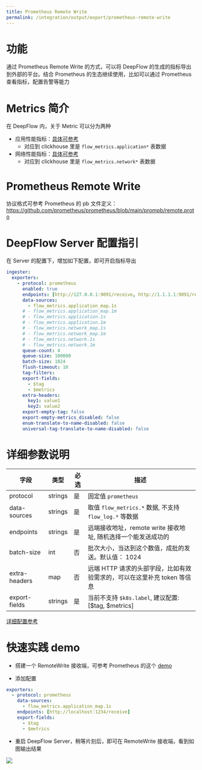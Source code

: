 ```yaml
---
title: Prometheus Remote Write
permalink: /integration/output/export/prometheus-remote-write
---
```


# 功能

通过 Prometheus Remote Write 的方式，可以将 DeepFlow 的生成的指标导出到外部的平台。结合 Prometheus 的生态继续使用，比如可以通过 Prometheus 查看指标，配置告警等能力

# Metrics 简介

在 DeepFlow 内，关于 Metric 可以分为两种

- 应用性能指标：[具体可参考](../../../features/universal-map/application-metrics/)
  - 对应到 clickhouse 里是 `flow_metrics.application*` 表数据
- 网络性能指标：[具体可参考](../../../features/universal-map/network-metrics/)
  - 对应到 clickhouse 里是 `flow_metrics.network*` 表数据

# Prometheus Remote Write

协议格式可参考 Prometheus 的 pb 文件定义：https://github.com/prometheus/prometheus/blob/main/prompb/remote.proto

# DeepFlow Server 配置指引

在 Server 的配置下，增加如下配置，即可开启指标导出

```yaml
ingester:
  exporters:
    - protocol: prometheus
      enabled: true
      endpoints: [http://127.0.0.1:9091/receive, http://1.1.1.1:9091/receive]
      data-sources:
        - flow_metrics.application_map.1s
      # - flow_metrics.application_map.1m
      # - flow_metrics.application.1s
      # - flow_metrics.application.1m
      # - flow_metrics.network_map.1s
      # - flow_metrics.network_map.1m
      # - flow_metrics.network.1s
      # - flow_metrics.network.1m
      queue-count: 4
      queue-size: 100000
      batch-size: 1024
      flush-timeout: 10
      tag-filters:
      export-fields:
        - $tag
        - $metrics
      extra-headers:
        key1: value1
        key2: value2
      export-empty-tag: false
      export-empty-metrics_disabled: false
      enum-translate-to-name-disabled: false
      universal-tag-translate-to-name-disabled: false
```

# 详细参数说明

| 字段          | 类型    | 必选 | 描述                                                                    |
| ------------- | ------- | ---- | ----------------------------------------------------------------------- |
| protocol      | strings | 是   | 固定值 `prometheus`                                                     |
| data-sources  | strings | 是   | 取值 `flow_metrics.*` 数据, 不支持 `flow_log.*` 等数据                  |
| endpoints     | strings | 是   | 远端接收地址，remote write 接收地址, 随机选择一个能发送成功的           |
| batch-size    | int     | 否   | 批次大小，当达到这个数值，成批的发送。默认值： 1024                     |
| extra-headers | map     | 否   | 远端 HTTP 请求的头部字段，比如有效验需求的，可以在这里补充 token 等信息 |
| export-fields | strings | 是   | 当前不支持 `$k8s.label`, 建议配置: [$tag, $metrics]                     |

[详细配置参考](./exporter-config/)

# 快速实践 demo

- 搭建一个 RemoteWrite 接收端，可参考 Prometheus 的这个 [demo](https://github.com/prometheus/prometheus/tree/main/documentation/examples/remote_storage/example_write_adapter)

- 添加配置

```yaml
exporters:
  - protocol: prometheus
    data-sources:
      - flow_metrics.application_map.1s
    endpoints: [http://localhost:1234/receive]
    export-fields:
      - $tag
      - $metrics
```

- 重启 DeepFlow Server，稍等片刻后，即可在 RemoteWrite 接收端，看到如图输出结果

![](./imgs/remote-write.png)
